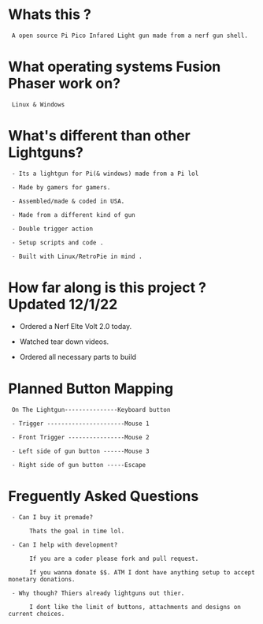 # Whats this ? 

     A open source Pi Pico Infared Light gun made from a nerf gun shell.

# What operating systems Fusion Phaser work on?

     Linux & Windows 
     
     
# What's different than other Lightguns? 
     
     - Its a lightgun for Pi(& windows) made from a Pi lol

     - Made by gamers for gamers.

     - Assembled/made & coded in USA.
     
     - Made from a different kind of gun
     
     - Double trigger action 
     
     - Setup scripts and code .

     - Built with Linux/RetroPie in mind .
     
# How far along is this project ? Updated 12/1/22

- Ordered a Nerf Elte Volt 2.0 today.

- Watched tear down videos.

- Ordered all necessary parts to build

# Planned Button Mapping

     On The Lightgun---------------Keyboard button
     
     - Trigger ----------------------Mouse 1
     
     - Front Trigger ----------------Mouse 2

     - Left side of gun button ------Mouse 3
     
     - Right side of gun button -----Escape
     
     
# Freguently Asked Questions

     - Can I buy it premade?
     
          Thats the goal in time lol.
          
     - Can I help with development?
     
          If you are a coder please fork and pull request. 
          
          If you wanna donate $$. ATM I dont have anything setup to accept monetary donations.
          
     - Why though? Thiers already lightguns out thier.
     
          I dont like the limit of buttons, attachments and designs on current choices.
